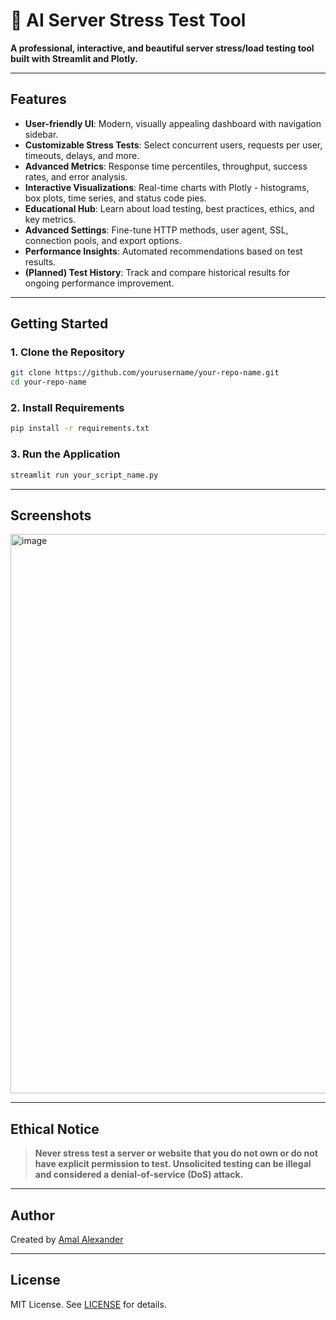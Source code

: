 # 🚀 AI Server Stress Test Tool

**A professional, interactive, and beautiful server stress/load testing tool built with Streamlit and Plotly.**

---

## Features

- **User-friendly UI**: Modern, visually appealing dashboard with navigation sidebar.
- **Customizable Stress Tests**: Select concurrent users, requests per user, timeouts, delays, and more.
- **Advanced Metrics**: Response time percentiles, throughput, success rates, and error analysis.
- **Interactive Visualizations**: Real-time charts with Plotly - histograms, box plots, time series, and status code pies.
- **Educational Hub**: Learn about load testing, best practices, ethics, and key metrics.
- **Advanced Settings**: Fine-tune HTTP methods, user agent, SSL, connection pools, and export options.
- **Performance Insights**: Automated recommendations based on test results.
- **(Planned) Test History**: Track and compare historical results for ongoing performance improvement.

---

## Getting Started

### 1. Clone the Repository

```bash
git clone https://github.com/yourusername/your-repo-name.git
cd your-repo-name
```

### 2. Install Requirements

```bash
pip install -r requirements.txt
```

### 3. Run the Application

```bash
streamlit run your_script_name.py
```

---

## Screenshots

<img width="1900" height="895" alt="image" src="https://github.com/user-attachments/assets/83f45872-9814-4695-9f10-edde2ec42a8a" />


---

## Ethical Notice

> **Never stress test a server or website that you do not own or do not have explicit permission to test. Unsolicited testing can be illegal and considered a denial-of-service (DoS) attack.**

---

## Author

Created by [Amal Alexander](https://www.linkedin.com/in/amal-alexander-305780131/)

---

## License

MIT License. See [LICENSE](LICENSE) for details.
